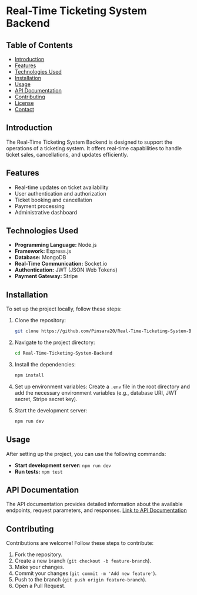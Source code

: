# Real-Time Ticketing System Backend

## Table of Contents
- [Introduction](#introduction)
- [Features](#features)
- [Technologies Used](#technologies-used)
- [Installation](#installation)
- [Usage](#usage)
- [API Documentation](#api-documentation)
- [Contributing](#contributing)
- [License](#license)
- [Contact](#contact)

## Introduction
The Real-Time Ticketing System Backend is designed to support the operations of a ticketing system. It offers real-time capabilities to handle ticket sales, cancellations, and updates efficiently.

## Features
- Real-time updates on ticket availability
- User authentication and authorization
- Ticket booking and cancellation
- Payment processing
- Administrative dashboard

## Technologies Used
- **Programming Language:** Node.js
- **Framework:** Express.js
- **Database:** MongoDB
- **Real-Time Communication:** Socket.io
- **Authentication:** JWT (JSON Web Tokens)
- **Payment Gateway:** Stripe

## Installation
To set up the project locally, follow these steps:

1. Clone the repository:
    ```sh
    git clone https://github.com/Pinsara20/Real-Time-Ticketing-System-Backend.git
    ```
2. Navigate to the project directory:
    ```sh
    cd Real-Time-Ticketing-System-Backend
    ```
3. Install the dependencies:
    ```sh
    npm install
    ```
4. Set up environment variables:
    Create a `.env` file in the root directory and add the necessary environment variables (e.g., database URI, JWT secret, Stripe secret key).

5. Start the development server:
    ```sh
    npm run dev
    ```

## Usage
After setting up the project, you can use the following commands:

- **Start development server:** `npm run dev`
- **Run tests:** `npm test`

## API Documentation
The API documentation provides detailed information about the available endpoints, request parameters, and responses. [Link to API Documentation](#)

## Contributing
Contributions are welcome! Follow these steps to contribute:

1. Fork the repository.
2. Create a new branch (`git checkout -b feature-branch`).
3. Make your changes.
4. Commit your changes (`git commit -m 'Add new feature'`).
5. Push to the branch (`git push origin feature-branch`).
6. Open a Pull Request.

